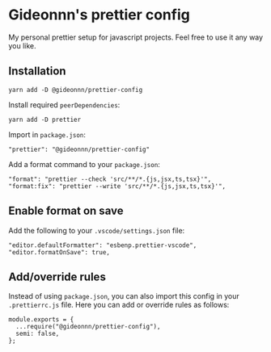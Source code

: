 # Gideonnn's prettier config

My personal prettier setup for javascript projects. Feel free to use it any way you like.

## Installation

```
yarn add -D @gideonnn/prettier-config
```

Install required `peerDependencies`:

```
yarn add -D prettier
```

Import in `package.json`:

```
"prettier": "@gideonnn/prettier-config"
```

Add a format command to your `package.json`:

```
"format": "prettier --check 'src/**/*.{js,jsx,ts,tsx}'",
"format:fix": "prettier --write 'src/**/*.{js,jsx,ts,tsx}'",
```

## Enable format on save

Add the following to your `.vscode/settings.json` file:

```
"editor.defaultFormatter": "esbenp.prettier-vscode",
"editor.formatOnSave": true,
```

## Add/override rules

Instead of using `package.json`, you can also import this config in your `.prettierrc.js` file. Here you can add or override rules as follows:

```
module.exports = {
  ...require("@gideonnn/prettier-config"),
  semi: false,
};
```
